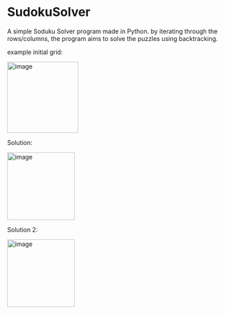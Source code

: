 # SudokuSolver

A simple Soduku Solver program made in Python. 
by iterating through the rows/columns, the program aims to solve the puzzles using backtracking. 

example initial grid: 

<img width="164" alt="image" src="https://user-images.githubusercontent.com/41167541/186809771-143964d6-6da9-4ac4-9e08-c277012bf3a2.png">

Solution: 

<img width="156" alt="image" src="https://user-images.githubusercontent.com/41167541/186809896-b980ebbb-ea4d-4925-b574-40a840b225b2.png">

Solution 2: 

<img width="156" alt="image" src="https://user-images.githubusercontent.com/41167541/186809936-a06023f9-2d2f-47f0-8a94-1a195ae2ec23.png">
